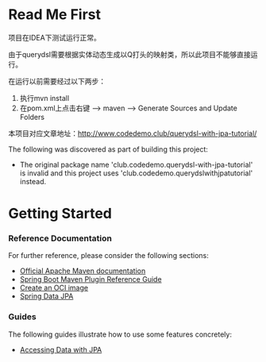 # Read Me First
项目在IDEA下测试运行正常。

由于querydsl需要根据实体动态生成以Q打头的映射类，所以此项目不能够直接运行。

在运行以前需要经过以下两步：
1. 执行mvn install
2. 在pom.xml上点击右键 --> maven --> Generate Sources and Update Folders 

本项目对应文章地址：http://www.codedemo.club/querydsl-with-jpa-tutorial/

The following was discovered as part of building this project:

* The original package name 'club.codedemo.querydsl-with-jpa-tutorial' is invalid and this project uses 'club.codedemo.querydslwithjpatutorial' instead.

# Getting Started

### Reference Documentation
For further reference, please consider the following sections:

* [Official Apache Maven documentation](https://maven.apache.org/guides/index.html)
* [Spring Boot Maven Plugin Reference Guide](https://docs.spring.io/spring-boot/docs/2.3.2.RELEASE/maven-plugin/reference/html/)
* [Create an OCI image](https://docs.spring.io/spring-boot/docs/2.3.2.RELEASE/maven-plugin/reference/html/#build-image)
* [Spring Data JPA](https://docs.spring.io/spring-boot/docs/2.3.2.RELEASE/reference/htmlsingle/#boot-features-jpa-and-spring-data)

### Guides
The following guides illustrate how to use some features concretely:

* [Accessing Data with JPA](https://spring.io/guides/gs/accessing-data-jpa/)

